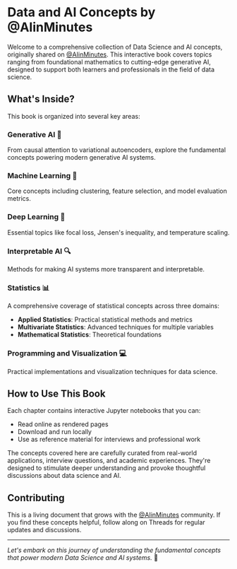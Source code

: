 # **Data and AI Concepts by @AIinMinutes**

Welcome to a comprehensive collection of Data Science and AI concepts, originally shared on [@AIinMinutes](https://threads.net/@AIinMinutes). This interactive book covers topics ranging from foundational mathematics to cutting-edge generative AI, designed to support both learners and professionals in the field of data science.

## **What's Inside?**

This book is organized into several key areas:

### **Generative AI** 🤖  
From causal attention to variational autoencoders, explore the fundamental concepts powering modern generative AI systems.

### **Machine Learning** 🔧  
Core concepts including clustering, feature selection, and model evaluation metrics.

### **Deep Learning** 🧠  
Essential topics like focal loss, Jensen's inequality, and temperature scaling.

### **Interpretable AI** 🔍  
Methods for making AI systems more transparent and interpretable.

### **Statistics** 📊  
A comprehensive coverage of statistical concepts across three domains:

- **Applied Statistics**: Practical statistical methods and metrics  
- **Multivariate Statistics**: Advanced techniques for multiple variables  
- **Mathematical Statistics**: Theoretical foundations  

### **Programming and Visualization** 💻  
Practical implementations and visualization techniques for data science.

## **How to Use This Book**

Each chapter contains interactive Jupyter notebooks that you can:

- Read online as rendered pages  
- Download and run locally  
- Use as reference material for interviews and professional work  

The concepts covered here are carefully curated from real-world applications, interview questions, and academic experiences. They're designed to stimulate deeper understanding and provoke thoughtful discussions about data science and AI.

## **Contributing**

This is a living document that grows with the [@AIinMinutes](https://threads.net/@AIinMinutes) community. If you find these concepts helpful, follow along on Threads for regular updates and discussions.

---

*Let's embark on this journey of understanding the fundamental concepts that power modern Data Science and AI systems.* 🚀
